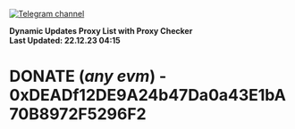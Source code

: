[![Telegram channel](https://img.shields.io/endpoint?url=https://runkit.io/damiankrawczyk/telegram-badge/branches/master?url=https://t.me/n4z4v0d)](https://t.me/n4z4v0d) 

**Dynamic Updates Proxy List with Proxy Checker**  
**Last Updated: 22.12.23 04:15**

# DONATE (_any evm_) - 0xDEADf12DE9A24b47Da0a43E1bA70B8972F5296F2
